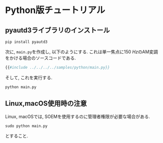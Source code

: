 # Python版チュートリアル

## pyautd3ライブラリのインストール

```shell
pip install pyautd3
```

次に, `main.py`を作成し, 以下のようにする.
これは単一焦点に$\SI{150}{Hz}$のAM変調をかける場合のソースコードである.

```python,filename=main.py
{{#include ../../../../samples/python/main.py}}
```

そして, これを実行する.

```shell
python main.py
```

## Linux,macOS使用時の注意

Linux, macOSでは, SOEMを使用するのに管理者権限が必要な場合がある.

```shell
sudo python main.py
```
とすること.
